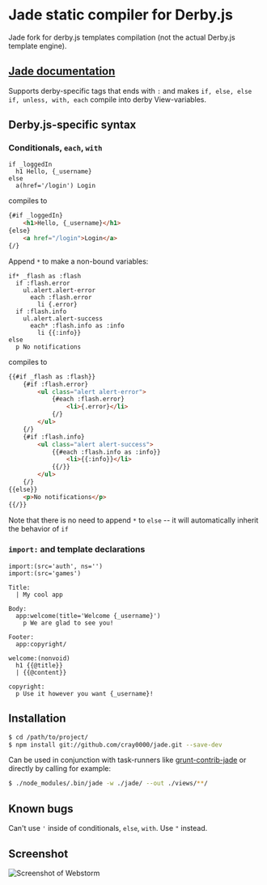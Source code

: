# Jade static compiler for Derby.js

 Jade fork for derby.js templates compilation (not the actual Derby.js template engine).
 ## [Jade documentation](https://github.com/visionmedia/jade)

 Supports derby-specific tags that ends with `:` and makes `if, else, else if, unless, with, each` compile into derby View-variables.

## Derby.js-specific syntax

### Conditionals, `each`, `with`

```jade
if _loggedIn
  h1 Hello, {_username}
else
  a(href='/login') Login
```
 compiles to
```html
{#if _loggedIn}
    <h1>Hello, {_username}</h1>
{else}
    <a href="/login">Login</a>
{/}
```

 Append `*` to make a non-bound variables:
```jade
if* _flash as :flash
  if :flash.error
    ul.alert.alert-error
      each :flash.error
        li {.error}
  if :flash.info
    ul.alert.alert-success
      each* :flash.info as :info
        li {{:info}}
else
  p No notifications
```
 compiles to
```html
{{#if _flash as :flash}}
    {#if :flash.error}
        <ul class="alert alert-error">
            {#each :flash.error}
                <li>{.error}</li>
            {/}
        </ul>
    {/}
    {#if :flash.info}
        <ul class="alert alert-success">
            {{#each :flash.info as :info}}
                <li>{{:info}}</li>
            {{/}}
        </ul>
    {/}
{{else}}
    <p>No notifications</p>
{{/}}
```
 Note that there is no need to append `*` to `else` -- it will automatically inherit the behavior of `if`

### `import:` and template declarations

```jade
import:(src='auth', ns='')
import:(src='games')

Title:
  | My cool app

Body:
  app:welcome(title='Welcome {_username}')
    p We are glad to see you!

Footer:
  app:copyright/

welcome:(nonvoid)
  h1 {{@title}}
  | {{@content}}

copyright:
  p Use it however you want {_username}!
```

## Installation

```bash
$ cd /path/to/project/
$ npm install git://github.com/cray0000/jade.git --save-dev
```

 Can be used in conjunction with task-runners like [grunt-contrib-jade](https://github.com/cray0000/grunt-contrib-jade) or directly by calling for example:

```bash
$ ./node_modules/.bin/jade -w ./jade/ --out ./views/**/
```

## Known bugs
 Can't use `'` inside of conditionals, `else`, `with`. Use `"` instead.

## Screenshot
![Screenshot of Webstorm](https://raw.github.com/cray0000/jade/master/bin/derby-jade.png "Screenshot of Webstorm")


